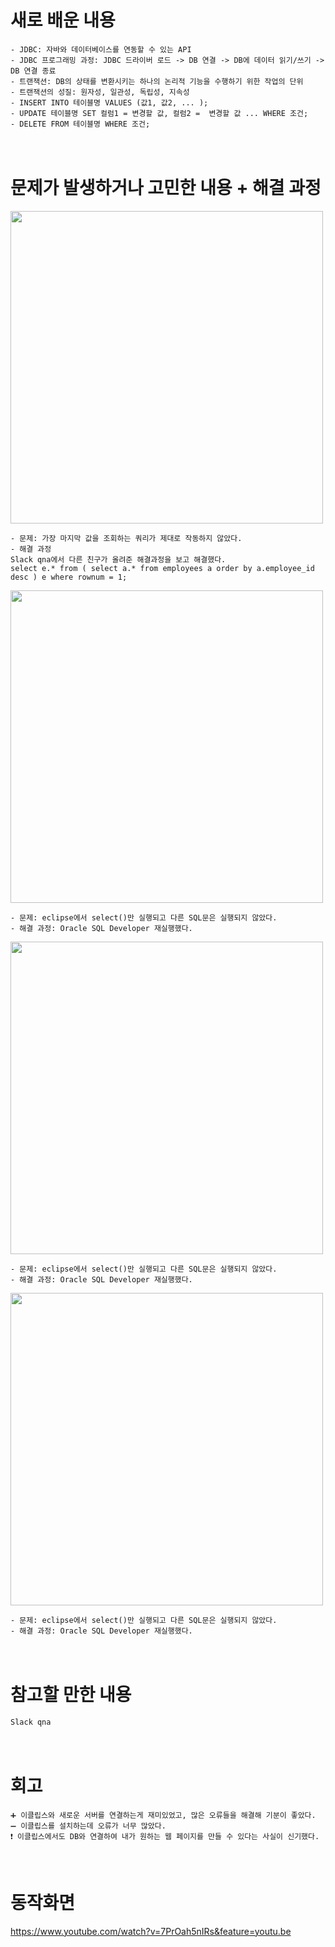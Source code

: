 # 새로 배운 내용
```
- JDBC: 자바와 데이터베이스를 연동할 수 있는 API
- JDBC 프로그래밍 과정: JDBC 드라이버 로드 -> DB 연결 -> DB에 데이터 읽기/쓰기 -> DB 연결 종료
- 트랜잭션: DB의 상태를 변환시키는 하나의 논리적 기능을 수행하기 위한 작업의 단위
- 트랜잭션의 성질: 원자성, 일관성, 독립성, 지속성
- INSERT INTO 테이블명 VALUES (값1, 값2, ... );
- UPDATE 테이블명 SET 컬럼1 = 변경할 값, 컬럼2 =  변경할 값 ... WHERE 조건;
- DELETE FROM 테이블명 WHERE 조건;
```
　
 
# 문제가 발생하거나 고민한 내용 + 해결 과정
<img src="https://user-images.githubusercontent.com/53859836/100549278-5ca94a80-32b5-11eb-87d4-6669920e36ef.png" width=500>

```
- 문제: 가장 마지막 값을 조회하는 쿼리가 제대로 작동하지 않았다.
- 해결 과정
Slack qna에서 다른 친구가 올려준 해결과정을 보고 해결했다.
select e.* from ( select a.* from employees a order by a.employee_id desc ) e where rownum = 1;
```


<img src="https://user-images.githubusercontent.com/53859836/100549274-5b781d80-32b5-11eb-8dbd-f95fe1e29483.png" width=500>

```
- 문제: eclipse에서 select()만 실행되고 다른 SQL문은 실행되지 않았다.
- 해결 과정: Oracle SQL Developer 재실행했다.
```


<img src="https://user-images.githubusercontent.com/53859836/100549275-5c10b400-32b5-11eb-84ec-263ffbe9ac20.png" width=500>

```
- 문제: eclipse에서 select()만 실행되고 다른 SQL문은 실행되지 않았다.
- 해결 과정: Oracle SQL Developer 재실행했다.
```


<img src="https://user-images.githubusercontent.com/53859836/100549276-5ca94a80-32b5-11eb-9dd7-7d72d3c73bd9.PNG" width=500>

```
- 문제: eclipse에서 select()만 실행되고 다른 SQL문은 실행되지 않았다.
- 해결 과정: Oracle SQL Developer 재실행했다.
```
　
　
 
# 참고할 만한 내용
```
Slack qna
```


　
　
 　

# 회고
```
➕ 이클립스와 새로운 서버를 연결하는게 재미있었고, 많은 오류들을 해결해 기분이 좋았다.
➖ 이클립스를 설치하는데 오류가 너무 많았다.
❗ 이클립스에서도 DB와 연결하여 내가 원하는 웹 페이지를 만들 수 있다는 사실이 신기했다.
```

　
　
 
# 동작화면
https://www.youtube.com/watch?v=7PrOah5nIRs&feature=youtu.be
